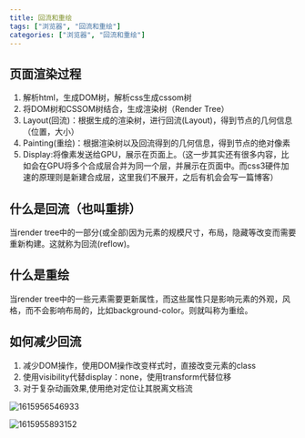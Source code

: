 ```yaml
---
title: 回流和重绘
tags: ["浏览器", "回流和重绘"]
categories: ["浏览器", "回流和重绘"]
---
```


## 页面渲染过程

1. 解析html，生成DOM树，解析css生成cssom树
2. 将DOM树和CSSOM树结合，生成渲染树（Render Tree）
3. Layout(回流)：根据生成的渲染树，进行回流(Layout)，得到节点的几何信息（位置，大小）
4. Painting(重绘)：根据渲染树以及回流得到的几何信息，得到节点的绝对像素
5. Display:将像素发送给GPU，展示在页面上。（这一步其实还有很多内容，比如会在GPU将多个合成层合并为同一个层，并展示在页面中。而css3硬件加速的原理则是新建合成层，这里我们不展开，之后有机会会写一篇博客）

## 什么是回流（也叫重排）

当render tree中的一部分(或全部)因为元素的规模尺寸，布局，隐藏等改变而需要重新构建。这就称为回流(reflow)。 

## 什么是重绘

当render tree中的一些元素需要更新属性，而这些属性只是影响元素的外观，风格，而不会影响布局的，比如background-color。则就叫称为重绘。 

## 如何减少回流

1. 减少DOM操作，使用DOM操作改变样式时，直接改变元素的class
2. 使用visibility代替display：none，使用transform代替位移
3. 对于复杂动画效果,使用绝对定位让其脱离文档流

<!--more-->



![1615956546933](C:/Users/corner/AppData/Local/Temp/1615956546933.png)

![1615955893152](C:/Users/corner/AppData/Local/Temp/1615955893152.png)